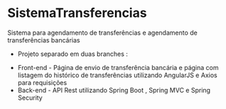 # SistemaTransferencias
Sistema para agendamento de transferências e agendamento de transferências bancárias

- Projeto separado em duas branches : 

* Front-end - Página de envio de transferência bancária e página com listagem do histórico de transferências utilizando AngularJS e Axios para requisições
* Back-end - API Rest utilizando Spring Boot , Spring MVC e Spring Security

